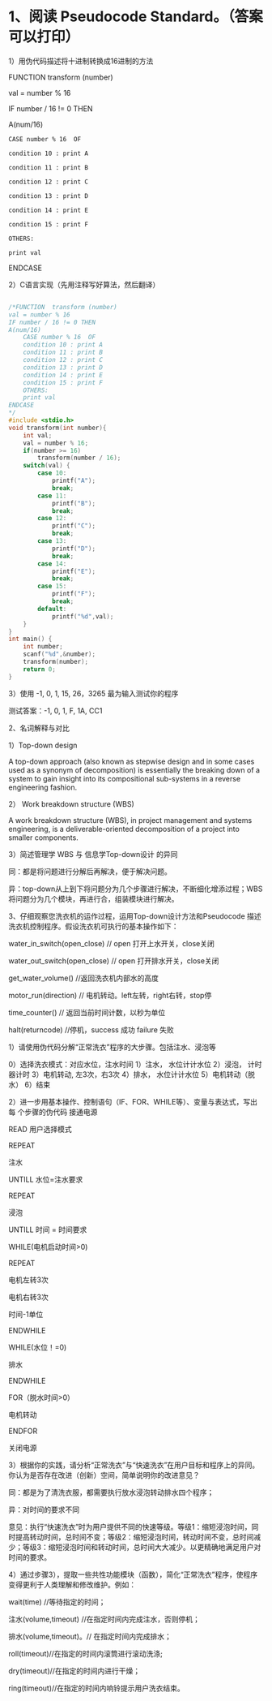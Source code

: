 # 1、阅读 Pseudocode Standard。（答案可以打印）

1）用伪代码描述将十进制转换成16进制的方法

FUNCTION  transform (number)

val = number % 16

IF number / 16 != 0 THEN 

A(num/16)

    CASE number % 16  OF

    condition 10 : print A

    condition 11 : print B

    condition 12 : print C

    condition 13 : print D

    condition 14 : print E

    condition 15 : print F

    OTHERS:

    print val

ENDCASE

2）C语言实现（先用注释写好算法，然后翻译）

``` c

/*FUNCTION  transform (number)
val = number % 16
IF number / 16 != 0 THEN 
A(num/16)
    CASE number % 16  OF
    condition 10 : print A
    condition 11 : print B
    condition 12 : print C
    condition 13 : print D
    condition 14 : print E
    condition 15 : print F
    OTHERS:
    print val
ENDCASE
*/
#include <stdio.h>
void transform(int number){
    int val;
    val = number % 16;
    if(number >= 16)
        transform(number / 16);
	switch(val) {
		case 10:
        	printf("A");
        	break;
    	case 11:
        	printf("B");
        	break;
    	case 12:
        	printf("C");
        	break;
    	case 13:
        	printf("D");
        	break;
    	case 14:
        	printf("E");
        	break;
    	case 15:
        	printf("F");
        	break;
    	default:
        	printf("%d",val);
	} 
} 
int main() {
    int number;
    scanf("%d",&number);
	transform(number);
  	return 0;
}
```
3）使用 -1, 0, 1, 15, 26，3265 最为输入测试你的程序

测试答案：-1, 0, 1, F, 1A, CC1

2、名词解释与对比

1）Top-down design

A top-down approach (also known as stepwise design and in some cases used as a synonym of decomposition) is essentially the breaking down of a system to gain insight into its compositional sub-systems in a reverse engineering fashion.

2） Work breakdown structure (WBS)

A work breakdown structure (WBS), in project management and systems engineering, is a deliverable-oriented decomposition of a project into smaller components.

3）简述管理学 WBS 与 信息学Top-down设计 的异同

同：都是将问题进行分解后再解决，便于解决问题。

异：top-down从上到下将问题分为几个步骤进行解决，不断细化增添过程；WBS将问题分为几个模块，再进行合，组装模块进行解决。

3、仔细观察您洗衣机的运作过程，运用Top-down设计方法和Pseudocode 描述洗衣机控制程序。假设洗衣机可执行的基本操作如下：

water_in_switch(open_close) // open 打开上水开关，close关闭

water_out_switch(open_close) // open 打开排水开关，close关闭

get_water_volume() //返回洗衣机内部水的高度

motor_run(direction) // 电机转动。left左转，right右转，stop停

time_counter() // 返回当前时间计数，以秒为单位

halt(returncode) //停机，success 成功 failure 失败

1）请使用伪代码分解“正常洗衣”程序的大步骤。包括注水、浸泡等

0）选择洗衣模式：对应水位，注水时间 
1）注水， 水位计计水位 
2）浸泡， 计时器计时 
3）电机转动, 左3次，右3次 
4）排水， 水位计计水位 
5）电机转动（脱水） 
6）结束

2）进一步用基本操作、控制语句（IF、FOR、WHILE等）、变量与表达式，写出每
个步骤的伪代码
接通电源

READ 用户选择模式

REPEAT 

注水

UNTILL 水位=注水要求

REPEAT 

浸泡

UNTILL 时间 = 时间要求

WHILE(电机启动时间>0)

REPEAT 

电机左转3次

电机右转3次

时间-1单位

ENDWHILE

WHILE(水位！=0)

排水

ENDWHILE

FOR（脱水时间>0） 

电机转动

ENDFOR

关闭电源

3）根据你的实践，请分析“正常洗衣”与“快速洗衣”在用户目标和程序上的异同。
你认为是否存在改进（创新）空间，简单说明你的改进意见？

同：都是为了清洗衣服，都需要执行放水浸泡转动排水四个程序；

异：对时间的要求不同

意见：执行“快速洗衣”时为用户提供不同的快速等级。等级1：缩短浸泡时间，同时提高转动时间，总时间不变；等级2：缩短浸泡时间，转动时间不变，总时间减
少；等级3：缩短浸泡时间和转动时间，总时间大大减少。以更精确地满足用户对时间的要求。

4）通过步骤3），提取一些共性功能模块（函数），简化“正常洗衣”程序，使程序
变得更利于人类理解和修改维护。例如：

wait(time) //等待指定的时间；

注水(volume,timeout) //在指定时间内完成注水，否则停机；

排水(volume,timeout)。// 在指定时间内完成排水；

roll(timeout)//在指定的时间内滚筒进行滚动洗涤;

dry(timeout)//在指定的时间内进行干燥；

ring(timeout)//在指定的时间内响铃提示用户洗衣结束。